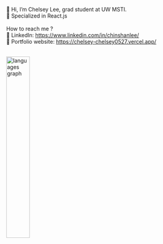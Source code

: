 👋 Hi, I’m Chelsey Lee, grad student at UW MSTI. <br>
👀 Specialized in React.js
<br>
<br>
How to reach me ? <br>
💼 LinkedIn: https://www.linkedin.com/in/chinshanlee/ <br>
🌟 Portfolio website: https://chelsey-chelsey0527.vercel.app/

<br>

<div>
<!--   <img src="https://github-readme-stats.vercel.app/api?hide_title=true&hide_rank=false&show_icons=true&include_all_commits=true&count_private=true&disable_animations=false&theme=default&locale=en&hide_border=false&username=chelsey0527" alt="stats graph" width="45%" align="left"/> -->
  <img src="https://github-readme-stats.vercel.app/api/top-langs?locale=en&hide_title=true&layout=compact&card_width=320&langs_count=5&theme=default&hide_border=false&username=chelsey0527" 
   width="35%" alt="languages graph" />
</div>
